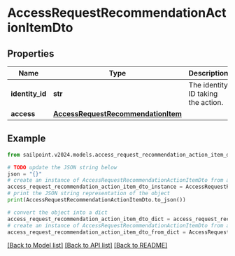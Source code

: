 # AccessRequestRecommendationActionItemDto


## Properties

Name | Type | Description | Notes
------------ | ------------- | ------------- | -------------
**identity_id** | **str** | The identity ID taking the action. | 
**access** | [**AccessRequestRecommendationItem**](AccessRequestRecommendationItem.md) |  | 

## Example

```python
from sailpoint.v2024.models.access_request_recommendation_action_item_dto import AccessRequestRecommendationActionItemDto

# TODO update the JSON string below
json = "{}"
# create an instance of AccessRequestRecommendationActionItemDto from a JSON string
access_request_recommendation_action_item_dto_instance = AccessRequestRecommendationActionItemDto.from_json(json)
# print the JSON string representation of the object
print(AccessRequestRecommendationActionItemDto.to_json())

# convert the object into a dict
access_request_recommendation_action_item_dto_dict = access_request_recommendation_action_item_dto_instance.to_dict()
# create an instance of AccessRequestRecommendationActionItemDto from a dict
access_request_recommendation_action_item_dto_from_dict = AccessRequestRecommendationActionItemDto.from_dict(access_request_recommendation_action_item_dto_dict)
```
[[Back to Model list]](../README.md#documentation-for-models) [[Back to API list]](../README.md#documentation-for-api-endpoints) [[Back to README]](../README.md)



